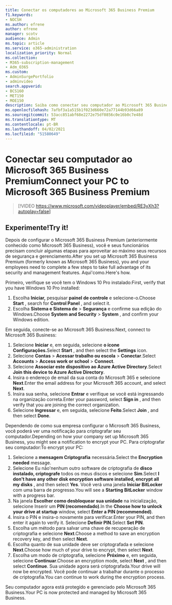 ```yaml
---
title: Conectar os computadores ao Microsoft 365 Business Premium
f1.keywords:
- NOCSH
ms.author: efrene
author: efrene
manager: scotv
audience: Admin
ms.topic: article
ms.service: o365-administration
localization_priority: Normal
ms.collection:
- M365-subscription-management
- Adm_O365
ms.custom:
- AdminSurgePortfolio
- adminvideo
search.appverid:
- BCS160
- MET150
- MOE150
description: Saiba como conectar seu computador ao Microsoft 365 Business.
ms.openlocfilehash: 7afbf3a1a515b1f023d660e72a77144b93d66a89
ms.sourcegitcommit: 53acc851abf68e2272e75df0856c0e16b0c7e48d
ms.translationtype: MT
ms.contentlocale: pt-BR
ms.lasthandoff: 04/02/2021
ms.locfileid: "51580649"
---
```

# <a name="connect-your-pc-to-microsoft-365-business-premium"></a><span data-ttu-id="34786-103">Conectar seu computador ao Microsoft 365 Business Premium</span><span class="sxs-lookup"><span data-stu-id="34786-103">Connect your PC to Microsoft 365 Business Premium</span></span>

> [!VIDEO https://www.microsoft.com/videoplayer/embed/RE3yXh3?autoplay=false]

## <a name="try-it"></a><span data-ttu-id="34786-104">Experimente!</span><span class="sxs-lookup"><span data-stu-id="34786-104">Try it!</span></span>
<span data-ttu-id="34786-105">Depois de configurar o Microsoft 365 Business Premium (anteriormente conhecido como Microsoft 365 Business), você e seus funcionários precisam concluir algumas etapas para aproveitar ao máximo seus recursos de segurança e gerenciamento.</span><span class="sxs-lookup"><span data-stu-id="34786-105">After you set up Microsoft 365 Business Premium (formerly known as Microsoft 365 Business), you and your employees need to complete a few steps to take full advantage of its security and management features.</span></span> <span data-ttu-id="34786-106">Aqui&#39;como.</span><span class="sxs-lookup"><span data-stu-id="34786-106">Here&#39;s how.</span></span>

<span data-ttu-id="34786-107">Primeiro, verifique se você tem o Windows 10 Pro instalado:</span><span class="sxs-lookup"><span data-stu-id="34786-107">First, verify that you have Windows 10 Pro installed:</span></span>

1. <span data-ttu-id="34786-108">Escolha  **Iniciar,** pesquisar  **painel de controle** e selecione-o.</span><span class="sxs-lookup"><span data-stu-id="34786-108">Choose  **Start** , search for  **Control Panel** , and select it.</span></span>
2. <span data-ttu-id="34786-109">Escolha **Sistema e Sistema de**   >   **Segurança** e confirme sua edição do Windows.</span><span class="sxs-lookup"><span data-stu-id="34786-109">Choose  **System and Security**  >  **System** , and confirm your Windows edition.</span></span>

<span data-ttu-id="34786-110">Em seguida, conecte-se ao Microsoft 365 Business:</span><span class="sxs-lookup"><span data-stu-id="34786-110">Next, connect to Microsoft 365 Business:</span></span>

1. <span data-ttu-id="34786-111">Selecione **Iniciar** e, em seguida, selecione **o ícone Configurações.**</span><span class="sxs-lookup"><span data-stu-id="34786-111">Select  **Start** , and then select the  **Settings** icon.</span></span>
2. <span data-ttu-id="34786-112">Selecione **Contas**  >   **Acessar trabalho ou escola**   >   **Conectar**.</span><span class="sxs-lookup"><span data-stu-id="34786-112">Select  **Accounts** >  **Access work or school**  >  **Connect**.</span></span>
3. <span data-ttu-id="34786-113">Selecione  **Associar este dispositivo ao Azure Active Directory**.</span><span class="sxs-lookup"><span data-stu-id="34786-113">Select  **Join this device to Azure Active Directory**.</span></span>
4. <span data-ttu-id="34786-114">Insira o endereço de email da sua conta do Microsoft 365 e selecione  **Next**.</span><span class="sxs-lookup"><span data-stu-id="34786-114">Enter the email address for your Microsoft 365 account, and select  **Next**.</span></span>
5. <span data-ttu-id="34786-115">Insira sua senha, selecione  **Entrar** e verifique se você está ingressando na organização correta.</span><span class="sxs-lookup"><span data-stu-id="34786-115">Enter your password, select  **Sign in** , and then verify that you are joining the correct organization.</span></span>
6. <span data-ttu-id="34786-116">Selecione  **Ingressar** e, em seguida, selecione  **Feito**.</span><span class="sxs-lookup"><span data-stu-id="34786-116">Select  **Join** , and then select  **Done**.</span></span>

<span data-ttu-id="34786-117">Dependendo de como sua empresa configurar o Microsoft 365 Business, você poderá ver uma notificação para criptografar seu computador.</span><span class="sxs-lookup"><span data-stu-id="34786-117">Depending on how your company set up Microsoft 365 Business, you might see a notification to encrypt your PC.</span></span> <span data-ttu-id="34786-118">Para criptografar seu computador:</span><span class="sxs-lookup"><span data-stu-id="34786-118">To encrypt your PC:</span></span>

1. <span data-ttu-id="34786-119">Selecione a  **mensagem Criptografia**  necessária.</span><span class="sxs-lookup"><span data-stu-id="34786-119">Select the  **Encryption needed**  message.</span></span>
2. <span data-ttu-id="34786-120">Selecione Eu não&#39;nenhum outro software de criptografia de  **disco instalado, criptografe** todos os meus discos e selecione  **Sim**.</span><span class="sxs-lookup"><span data-stu-id="34786-120">Select  **I don&#39;t have any other disk encryption software installed, encrypt all my disks** , and then select  **Yes**.</span></span> <span data-ttu-id="34786-121">Você verá uma janela  **Iniciar BitLocker**  com uma barra de progresso.</span><span class="sxs-lookup"><span data-stu-id="34786-121">You will see a  **Starting BitLocker**  window with a progress bar.</span></span>
3. <span data-ttu-id="34786-122">Na janela  **Escolher como desbloquear sua unidade**  na inicialização, selecione Inserir um **PIN (recomendado)**.</span><span class="sxs-lookup"><span data-stu-id="34786-122">In the  **Choose how to unlock your drive at startup**  window, select **Enter a PIN (recommended)**.</span></span>
4. <span data-ttu-id="34786-123">Insira o PIN e insira-o novamente para verificar.</span><span class="sxs-lookup"><span data-stu-id="34786-123">Enter your PIN, and then enter it again to verify it.</span></span> <span data-ttu-id="34786-124">Selecione  **Definir PIN**.</span><span class="sxs-lookup"><span data-stu-id="34786-124">Select  **Set PIN**.</span></span>
5. <span data-ttu-id="34786-125">Escolha um método para salvar uma chave de recuperação de criptografia e selecione  **Next**.</span><span class="sxs-lookup"><span data-stu-id="34786-125">Choose a method to save an encryption recovery key, and then select  **Next**.</span></span>
6. <span data-ttu-id="34786-126">Escolha quanto de sua unidade deve ser criptografada e selecione  **Next**.</span><span class="sxs-lookup"><span data-stu-id="34786-126">Choose how much of your drive to encrypt, then select  **Next**.</span></span>
7. <span data-ttu-id="34786-127">Escolha um modo de criptografia, selecione  **Próximo** e, em seguida, selecione  **Continuar**.</span><span class="sxs-lookup"><span data-stu-id="34786-127">Choose an encryption mode, select  **Next** , and then select  **Continue**.</span></span> <span data-ttu-id="34786-128">Sua unidade agora será criptografada.</span><span class="sxs-lookup"><span data-stu-id="34786-128">Your drive will now be encrypted.</span></span> <span data-ttu-id="34786-129">Você pode continuar a trabalhar durante o processo de criptografia.</span><span class="sxs-lookup"><span data-stu-id="34786-129">You can continue to work during the encryption process.</span></span>

<span data-ttu-id="34786-130">Seu computador agora está protegido e gerenciado pelo Microsoft 365 Business.</span><span class="sxs-lookup"><span data-stu-id="34786-130">Your PC is now protected and managed by Microsoft 365 Business.</span></span>